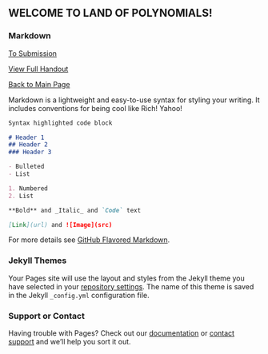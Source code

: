 
## WELCOME TO LAND OF POLYNOMIALS!

### Markdown

[To Submission](https://flashsonic6666.github.io/HandoutClutch/4b7f06ba46b04a1124e84a74e97ba31ccce229b5/problems/submission.html)

[View Full Handout](https://flashsonic6666.github.io/HandoutClutch/4b7f06ba46b04a1124e84a74e97ba31ccce229b5/handouts/pol.pdf)

[Back to Main Page](https://flashsonic6666.github.io/HandoutClutch/4b7f06ba46b04a1124e84a74e97ba31ccce229b5/)

Markdown is a lightweight and easy-to-use syntax for styling your writing. It includes conventions for being cool like Rich! Yahoo!

```markdown
Syntax highlighted code block

# Header 1
## Header 2
### Header 3

- Bulleted
- List

1. Numbered
2. List

**Bold** and _Italic_ and `Code` text

[Link](url) and ![Image](src)
```

For more details see [GitHub Flavored Markdown](https://guides.github.com/features/mastering-markdown/).

### Jekyll Themes

Your Pages site will use the layout and styles from the Jekyll theme you have selected in your [repository settings](https://github.com/flashsonic6666/HandoutClutch/settings). The name of this theme is saved in the Jekyll `_config.yml` configuration file.

### Support or Contact

Having trouble with Pages? Check out our [documentation](https://docs.github.com/categories/github-pages-basics/) or [contact support](https://github.com/contact) and we’ll help you sort it out.
